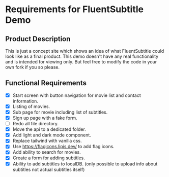 # Requirements for FluentSubtitle Demo

## Product Description

This is just a concept site which shows an idea of what FluentSubtitle could look like as a final product. This demo doesn't have any real functionality and is intended for viewing only. But feel free to modify the code in your own fork if you so please.

## Functional Requirements

- [x] Start screen with button navigation for movie list and contact information.
- [x] Listing of movies.
- [x] Sub page for movie including list of subtitles.
- [x] Sign up page with a fake form.
- [ ] Redo all file directory.
- [x] Move the api to a dedicated folder.
- [x] Add light and dark mode component.
- [x] Replace tailwind with vanilla css.
- [x] Use https://flagicons.lipis.dev/ to add flag icons.
- [x] Add ability to search for movies.
- [x] Create a form for adding subtitles.
- [x] Ability to add subtitles to localDB. (only possible to upload info about subtitles not actual subtitles itself)
